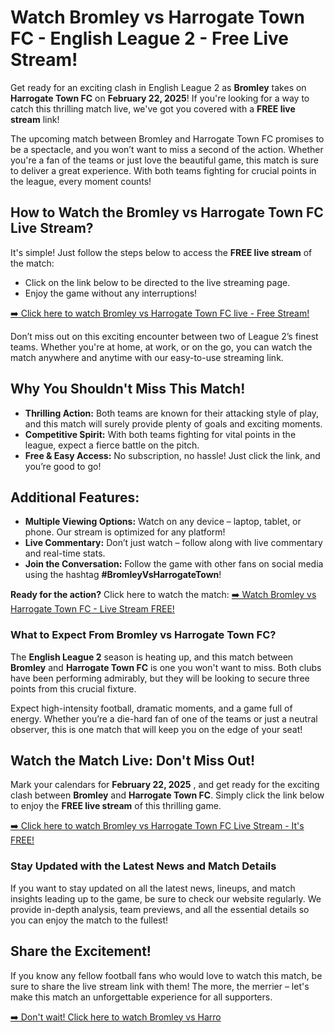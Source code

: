 # Watch Bromley vs Harrogate Town FC - English League 2 - Free Live Stream!

Get ready for an exciting clash in English League 2 as **Bromley** takes on **Harrogate Town FC** on **February 22, 2025**! If you're looking for a way to catch this thrilling match live, we've got you covered with a **FREE live stream** link!

The upcoming match between Bromley and Harrogate Town FC promises to be a spectacle, and you won’t want to miss a second of the action. Whether you're a fan of the teams or just love the beautiful game, this match is sure to deliver a great experience. With both teams fighting for crucial points in the league, every moment counts!

## How to Watch the Bromley vs Harrogate Town FC Live Stream?

It's simple! Just follow the steps below to access the **FREE live stream** of the match:

- Click on the link below to be directed to the live streaming page.
- Enjoy the game without any interruptions!

[➡️ Click here to watch Bromley vs Harrogate Town FC live - Free Stream!](https://tinyurl.com/livestreamfreeo?st=Bromley+vs+Harrogate+Town+FC&si=gh)

Don’t miss out on this exciting encounter between two of League 2’s finest teams. Whether you're at home, at work, or on the go, you can watch the match anywhere and anytime with our easy-to-use streaming link.

## Why You Shouldn't Miss This Match!

- **Thrilling Action:** Both teams are known for their attacking style of play, and this match will surely provide plenty of goals and exciting moments.
- **Competitive Spirit:** With both teams fighting for vital points in the league, expect a fierce battle on the pitch.
- **Free & Easy Access:** No subscription, no hassle! Just click the link, and you’re good to go!

## Additional Features:

- **Multiple Viewing Options:** Watch on any device – laptop, tablet, or phone. Our stream is optimized for any platform!
- **Live Commentary:** Don’t just watch – follow along with live commentary and real-time stats.
- **Join the Conversation:** Follow the game with other fans on social media using the hashtag **#BromleyVsHarrogateTown**!

**Ready for the action?** Click here to watch the match: [➡️ Watch Bromley vs Harrogate Town FC - Live Stream FREE!](https://tinyurl.com/livestreamfreeo?st=Bromley+vs+Harrogate+Town+FC&si=gh)

### What to Expect From Bromley vs Harrogate Town FC?

The **English League 2** season is heating up, and this match between **Bromley** and **Harrogate Town FC** is one you won't want to miss. Both clubs have been performing admirably, but they will be looking to secure three points from this crucial fixture.

Expect high-intensity football, dramatic moments, and a game full of energy. Whether you’re a die-hard fan of one of the teams or just a neutral observer, this is one match that will keep you on the edge of your seat!

## Watch the Match Live: Don't Miss Out!

Mark your calendars for **February 22, 2025** , and get ready for the exciting clash between **Bromley** and **Harrogate Town FC**. Simply click the link below to enjoy the **FREE live stream** of this thrilling game.

[➡️ Click here to watch Bromley vs Harrogate Town FC Live Stream - It's FREE!](https://tinyurl.com/livestreamfreeo?st=Bromley+vs+Harrogate+Town+FC&si=gh)

### Stay Updated with the Latest News and Match Details

If you want to stay updated on all the latest news, lineups, and match insights leading up to the game, be sure to check our website regularly. We provide in-depth analysis, team previews, and all the essential details so you can enjoy the match to the fullest!

## Share the Excitement!

If you know any fellow football fans who would love to watch this match, be sure to share the live stream link with them! The more, the merrier – let's make this match an unforgettable experience for all supporters.

[➡️ Don't wait! Click here to watch Bromley vs Harro](https://tinyurl.com/livestreamfreeo?st=Bromley+vs+Harrogate+Town+FC&si=gh)
